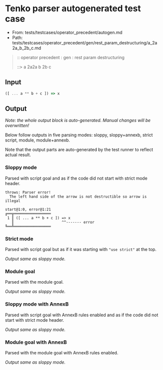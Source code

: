 # Tenko parser autogenerated test case

- From: tests/testcases/operator_precedent/autogen.md
- Path: tests/testcases/operator_precedent/gen/rest_param_destructuring/a_2a2a_b_2b_c.md

> :: operator precedent : gen : rest param destructuring
>
> ::> a 2a2a b 2b c

## Input


`````js
([ ... a ** b + c ]) => x
`````

## Output

_Note: the whole output block is auto-generated. Manual changes will be overwritten!_

Below follow outputs in five parsing modes: sloppy, sloppy+annexb, strict script, module, module+annexb.

Note that the output parts are auto-generated by the test runner to reflect actual result.

### Sloppy mode

Parsed with script goal and as if the code did not start with strict mode header.

`````
throws: Parser error!
  The left hand side of the arrow is not destructible so arrow is illegal

start@1:0, error@1:21
╔══╦═════════════════
 1 ║ ([ ... a ** b + c ]) => x
   ║                      ^^------- error
╚══╩═════════════════

`````

### Strict mode

Parsed with script goal but as if it was starting with `"use strict"` at the top.

_Output same as sloppy mode._

### Module goal

Parsed with the module goal.

_Output same as sloppy mode._

### Sloppy mode with AnnexB

Parsed with script goal with AnnexB rules enabled and as if the code did not start with strict mode header.

_Output same as sloppy mode._

### Module goal with AnnexB

Parsed with the module goal with AnnexB rules enabled.

_Output same as sloppy mode._
